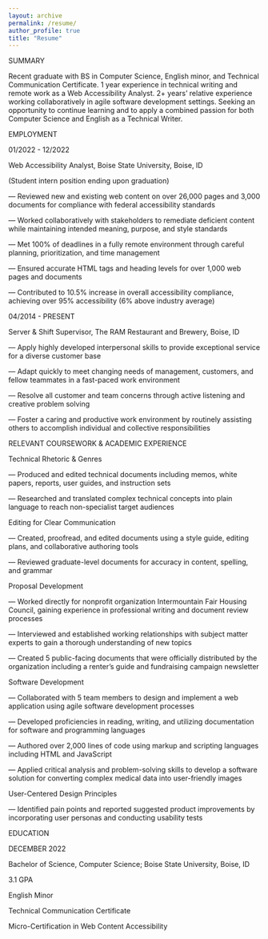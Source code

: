 ```yaml
---
layout: archive
permalink: /resume/
author_profile: true
title: "Resume"
---
```

SUMMARY

Recent graduate with BS in Computer Science, English minor, and Technical Communication Certificate. 1 year experience in technical writing and remote work as a Web Accessibility Analyst. 2+ years’ relative experience working collaboratively in agile software development settings. Seeking an opportunity to continue learning and to apply a combined passion for both Computer Science and English as a Technical Writer.



EMPLOYMENT

01/2022 - 12/2022

Web Accessibility Analyst, Boise State University, Boise, ID

(Student intern position ending upon graduation)

—	Reviewed new and existing web content on over 26,000 pages and 3,000 documents for compliance with federal accessibility standards

—	Worked collaboratively with stakeholders to remediate deficient content while maintaining intended meaning, purpose, and style standards

—	Met 100% of deadlines in a fully remote environment through careful planning, prioritization, and time management

—	Ensured accurate HTML tags and heading levels for over 1,000 web pages and documents

—	Contributed to 10.5% increase in overall accessibility compliance, achieving over 95% accessibility (6% above industry average)

04/2014 - PRESENT

Server & Shift Supervisor, The RAM Restaurant and Brewery, Boise, ID

—	Apply highly developed interpersonal skills to provide exceptional service for a diverse customer base

—	Adapt quickly to meet changing needs of management, customers, and fellow teammates in a fast-paced work environment

—	Resolve all customer and team concerns through active listening and creative problem solving

—	Foster a caring and productive work environment by routinely assisting others to accomplish individual and collective responsibilities



RELEVANT COURSEWORK & ACADEMIC EXPERIENCE

Technical Rhetoric & Genres

—	Produced and edited technical documents including memos, white papers, reports, user guides, and instruction sets

—	Researched and translated complex technical concepts into plain language to reach non-specialist target audiences

Editing for Clear Communication

—	Created, proofread, and edited documents using a style guide, editing plans, and collaborative authoring tools

—	Reviewed graduate-level documents for accuracy in content, spelling, and grammar

Proposal Development

—	Worked directly for nonprofit organization Intermountain Fair Housing Council, gaining experience in professional writing and document review processes

—	Interviewed and established working relationships with subject matter experts to gain a thorough understanding of new topics

—	Created 5 public-facing documents that were officially distributed by the organization including a renter’s guide and fundraising campaign newsletter

Software Development

—	Collaborated with 5 team members to design and implement a web application using agile software development processes

—	Developed proficiencies in reading, writing, and utilizing documentation for software and programming languages

—	Authored over 2,000 lines of code using markup and scripting languages including HTML and JavaScript

—	Applied critical analysis and problem-solving skills to develop a software solution for converting complex medical data into user-friendly images

User-Centered Design Principles 

—	Identified pain points and reported suggested product improvements by incorporating user personas and conducting usability tests



EDUCATION

DECEMBER 2022

Bachelor of Science, Computer Science; Boise State University, Boise, ID

3.1 GPA

English Minor

Technical Communication Certificate

Micro-Certification in Web Content Accessibility
